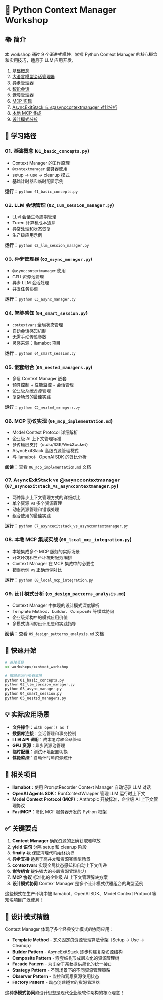 # 🔧 Python Context Manager Workshop

## 📚 简介

本 workshop 通过 9 个渐进式模块，掌握 Python Context Manager 的核心概念和实用技巧，适用于 LLM 应用开发。

1. [基础概念](./context_workshop/zh/01_basic_concepts.py)
2. [大语言模型会话管理器](./context_workshop/zh/02_llm_session_manager.py)
3. [异步管理器](./context_workshop/zh/03_async_manager.py)
4. [智能会话](./context_workshop/zh/04_smart_session.py)
5. [嵌套管理器](./context_workshop/zh/05_nested_managers.py)
6. [MCP 实现](./context_workshop/zh/06_mcp_implementation.md)
7. [AsyncExitStack 与 @asynccontextmanager 对比分析](./context_workshop/zh/07_asyncexitstack_vs_asynccontextmanager.py)
8. [本地 MCP 集成](./context_workshop/zh/08_local_mcp_integration.py)
9. [设计模式分析](./context_workshop/zh/09_design_patterns_analysis.md)

## 🎯 学习路径

### 01. 基础概念 (`01_basic_concepts.py`)
- Context Manager 的工作原理
- `@contextmanager` 装饰器使用
- setup -> use -> cleanup 模式
- 基础计时器和临时配置示例

**运行：** `python 01_basic_concepts.py`

### 02. LLM 会话管理 (`02_llm_session_manager.py`)
- LLM 会话生命周期管理
- Token 计算和成本追踪
- 异常处理和状态恢复
- 生产级应用示例

**运行：** `python 02_llm_session_manager.py`

### 03. 异步管理器 (`03_async_manager.py`)
- `@asynccontextmanager` 使用
- GPU 资源池管理
- 异步 LLM 会话处理
- 并发任务协调

**运行：** `python 03_async_manager.py`

### 04. 智能感知 (`04_smart_session.py`)
- `contextvars` 全局状态管理
- 自动会话感知机制
- 无需手动传递参数
- 灵感来源：llamabot 项目

**运行：** `python 04_smart_session.py`

### 05. 嵌套组合 (`05_nested_managers.py`)
- 多层 Context Manager 嵌套
- 预算控制 + 性能监控 + 会话管理
- 企业级系统资源管理
- 复杂场景的最佳实践

**运行：** `python 05_nested_managers.py`

### 06. MCP 协议实现 (`06_mcp_implementation.md`)
- Model Context Protocol 详细解析
- 企业级 AI 上下文管理标准
- 多传输层支持（stdio/SSE/WebSocket）
- AsyncExitStack 高级资源管理模式
- 与 llamabot、OpenAI SDK 的对比分析

**阅读：** 查看 `06_mcp_implementation.md` 文档

### 07. AsyncExitStack vs @asynccontextmanager (`07_asyncexitstack_vs_asynccontextmanager.py`)
- 两种异步上下文管理方式的详细对比
- 单个资源 vs 多个资源管理
- 动态资源管理和错误处理
- 组合使用的最佳实践

**运行：** `python 07_asyncexitstack_vs_asynccontextmanager.py`

### 08. 本地 MCP 集成实战 (`08_local_mcp_integration.py`)
- 本地集成多个 MCP 服务的实际场景
- 开发环境和生产环境的服务编排
- Context Manager 在 MCP 集成中的必要性
- 错误示例 vs 正确示例对比

**运行：** `python 08_local_mcp_integration.py`

### 09. 设计模式分析 (`09_design_patterns_analysis.md`)
- Context Manager 中体现的设计模式深度解析
- Template Method、Builder、Composite 等模式协同
- 企业级架构中的模式应用价值
- 多模式协同的设计思想和实践指导

**阅读：** 查看 `09_design_patterns_analysis.md` 文档

## 🚀 快速开始

```bash
# 克隆项目
cd workshops/context_workshop

# 按顺序运行所有模块
python 01_basic_concepts.py
python 02_llm_session_manager.py
python 03_async_manager.py
python 04_smart_session.py
python 05_nested_managers.py
```

## 💡 实际应用场景

- **文件操作**：`with open() as f`
- **数据库连接**：会话管理和事务控制
- **LLM API 调用**：成本追踪和会话管理
- **GPU 资源**：异步资源池管理
- **临时配置**：测试环境配置切换
- **性能监控**：自动计时和资源统计

## 🔗 相关项目

- **llamabot**：使用 PromptRecorder Context Manager 自动记录 LLM 对话
- **OpenAI Agents SDK**：RunContextWrapper 管理 LLM 运行时上下文
- **Model Context Protocol (MCP)**：Anthropic 开放标准，企业级 AI 上下文管理协议
- **FastMCP**：简化 MCP 服务器开发的 Python 框架

## ✅ 关键要点

1. **Context Manager** 确保资源的正确获取和释放
2. **yield 语句** 分隔 setup 和 cleanup 阶段
3. **finally 块** 保证清理代码始终执行
4. **异步支持** 适用于高并发和资源密集型场景
5. **contextvars** 实现全局状态感知和自动上下文传递
6. **嵌套组合** 提供强大的多层资源管理能力
7. **MCP 协议** 标准化的企业级 AI 上下文管理解决方案
8. **设计模式协同** Context Manager 是多个设计模式优雅组合的典型范例

这些模式在生产环境中被 llamabot、OpenAI SDK、Model Context Protocol 等知名项目广泛使用！

## 🎯 设计模式精髓

Context Manager 体现了多个经典设计模式的协同应用：

- **Template Method** - 定义固定的资源管理算法骨架（Setup → Use → Cleanup）
- **Builder Pattern** - AsyncExitStack 逐步构建复杂资源结构
- **Composite Pattern** - 嵌套结构形成层次化的资源管理树
- **Facade Pattern** - 为复杂子系统提供简化的统一接口
- **Strategy Pattern** - 不同场景下的不同资源管理策略
- **Observer Pattern** - 监控和观察资源使用状态
- **Factory Pattern** - 动态创建适合的资源管理器

这种**多模式协同**的设计思想是现代企业级软件架构的核心理念！